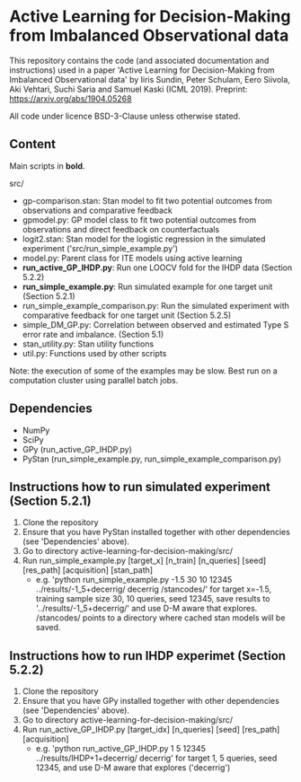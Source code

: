 # Active Learning for Decision-Making from Imbalanced Observational data

This repository contains the code (and associated documentation and instructions) used in a paper 'Active Learning for Decision-Making from Imbalanced Observational data' by Iiris Sundin, Peter Schulam, Eero Siivola, Aki Vehtari, Suchi Saria and Samuel Kaski (ICML 2019). Preprint: https://arxiv.org/abs/1904.05268 

All code under licence BSD-3-Clause unless otherwise stated.

## Content
Main scripts in **bold**.
	
src/
- gp-comparison.stan: Stan model to fit two potential outcomes from observations and comparative feedback
- gpmodel.py: GP model class to fit two potential outcomes from observations and direct feedback on counterfactuals
- logit2.stan: Stan model for the logistic regression in the simulated experiment ('src/run_simple_example.py')
- model.py: Parent class for ITE models using active learning
- **run_active_GP_IHDP.py**: Run one LOOCV fold for the IHDP data (Section 5.2.2)
- **run_simple_example.py**: Run simulated example for one target unit (Section 5.2.1)
- run_simple_example_comparison.py: Run the simulated experiment with comparative feedback for one target unit (Section 5.2.5)
- simple_DM_GP.py: Correlation between observed and estimated Type S error rate and imbalance. (Section 5.1)
- stan_utility.py: Stan utility functions
- util.py: Functions used by other scripts
	
Note: the execution of some of the examples may be slow. Best run on a computation cluster using parallel batch jobs.
	
## Dependencies
- NumPy
- SciPy
- GPy (run_active_GP_IHDP.py)
- PyStan (run_simple_example.py, run_simple_example_comparison.py)


## Instructions how to run simulated experiment (Section 5.2.1)
1. Clone the repository
2. Ensure that you have PyStan installed together with other dependencies (see 'Dependencies' above).
3. Go to directory active-learning-for-decision-making/src/
4. Run run_simple_example.py [target_x] [n_train] [n_queries] [seed] [res_path] [acquisition] [stan_path]
	+ e.g. 'python run_simple_example.py -1.5 30 10 12345 ../results/-1_5+decerrig/ decerrig /stancodes/'
	for target x=-1.5, training sample size 30, 10 queries, seed 12345, save results to '../results/-1_5+decerrig/' and use D-M aware that explores. /stancodes/ points to a directory where cached stan models will be saved.

## Instructions how to run IHDP experimet (Section 5.2.2)
1. Clone the repository
2. Ensure that you have GPy installed together with other dependencies (see 'Dependencies' above).
3. Go to directory active-learning-for-decision-making/src/
4. Run run_active_GP_IHDP.py [target_idx] [n_queries] [seed] [res_path] [acquisition] 
	+ e.g. 'python run_active_GP_IHDP.py 1 5 12345 ../results/IHDP+1+decerrig/ decerrig'
	for target 1, 5 queries, seed 12345, and use D-M aware that explores ('decerrig')
	
